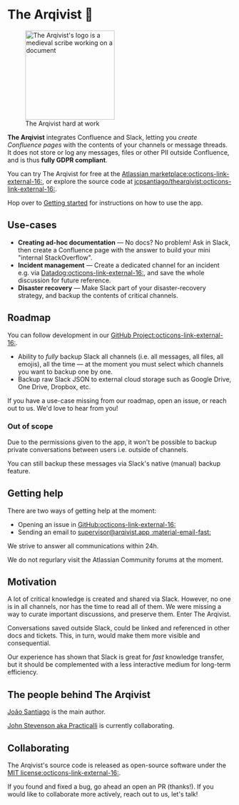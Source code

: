 # The Arqivist 📓 

<figure>
    <img src="https://arqivist.app/img/arqivist.jpg"
         alt="The Arqivist's logo is a medieval scribe working on a document"
  width=200
      height=200>
    <figcaption>The Arqivist hard at work</figcaption>
</figure>

**The Arqivist** integrates Confluence and Slack,
letting you _create Confluence pages_ with the contents of your channels or message threads.
It does not store or log any messages, files or other PII outside Confluence,
and is thus **fully GDPR compliant**.

You can try The Arqivist for free at the [Atlassian marketplace:octicons-link-external-16:](https://marketplace.atlassian.com/apps/1227973),
or explore the source code at [jcpsantiago/thearqivist:octicons-link-external-16:](https://github.com/jcpsantiago/thearqivist).

Hop over to [Getting started](getting_started.md) for instructions on how to use the app.

## Use-cases

* **Creating ad-hoc documentation** — No docs? No problem! Ask in Slack, then create a Confluence page with the answer to build your mini "internal StackOverflow".
* **Incident management** — Create a dedicated channel for an incident e.g. via [Datadog:octicons-link-external-16:](https://www.datadoghq.com/blog/incident-response-with-datadog/), and save the whole discussion for future reference.
* **Disaster recovery** — Make Slack part of your disaster-recovery strategy, and backup the contents of critical channels.

## Roadmap

You can follow development in our [GitHub Project:octicons-link-external-16:](https://github.com/users/jcpsantiago/projects/1/views/1).

* Ability to _fully_ backup Slack all channels (i.e. all messages, all files, all emojis), 
all the time — at the moment you must select which channels you want to backup one by one.
* Backup raw Slack JSON to external cloud storage such as Google Drive, One Drive, Dropbox, etc. 

If you have a use-case missing from our roadmap,
open an issue, or reach out to us. We'd love to hear from you!

### Out of scope

Due to the permissions given to the app,
it won't be possible to backup private conversations between users i.e. outside of channels.

You can still backup these messages via Slack's native (manual) backup feature.

## Getting help

There are two ways of getting help at the moment:

* Opening an issue in [GitHub:octicons-link-external-16:](https://github.com/jcpsantiago/thearqivist/issues)
* Sending an email to [supervisor@arqivist.app :material-email-fast:](mailto:supervisor@arqivist.app)

We strive to answer all communications within 24h.

We do not regurlary visit the Atlassian Community forums at the moment.

## Motivation

A lot of critical knowledge is created and shared via Slack.
However, no one is in all channels, nor has the time to read all of them.
We were missing a way to curate important discussions,
and preserve them. Enter The Arqivist.

Conversations saved outside Slack,
could be linked and referenced in other docs and tickets.
This, in turn, would make them more visible and consequential.

Our experience has shown that Slack is great for _fast_ knowledge transfer,
but it should be complemented with a less interactive medium for long-term efficiency.

## The people behind The Arqivist

[João Santiago](https://github.com/jcpsantiago) is the main author.

[John Stevenson aka Practicalli](https://github.com/practicalli-john) is currently collaborating.

## Collaborating

The Arqivist's source code is released as open-source software 
under the [MIT license:octicons-link-external-16:](https://opensource.org/license/mit/).

If you found and fixed a bug, go ahead an open an PR (thanks!).
If you would like to collaborate more actively, reach out to us, let's talk!
